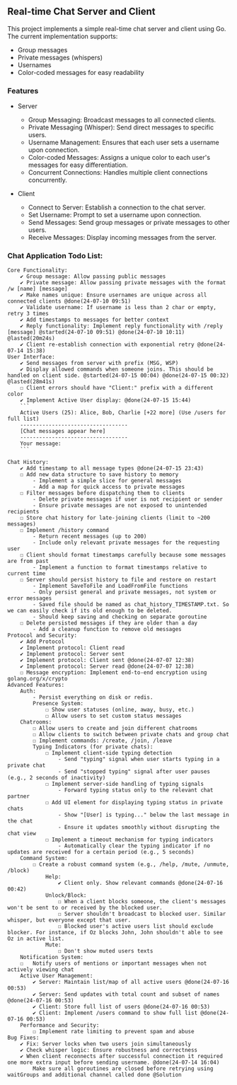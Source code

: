 ## Real-time Chat Server and Client

This project implements a simple real-time chat server and client using Go. The current implementation supports:

- Group messages
- Private messages (whispers)
- Usernames
- Color-coded messages for easy readability

### Features

- Server

  - Group Messaging: Broadcast messages to all connected clients.
  - Private Messaging (Whisper): Send direct messages to specific users.
  - Username Management: Ensures that each user sets a username upon connection.
  - Color-coded Messages: Assigns a unique color to each user's messages for easy differentiation.
  - Concurrent Connections: Handles multiple client connections concurrently.

- Client

  - Connect to Server: Establish a connection to the chat server.
  - Set Username: Prompt to set a username upon connection.
  - Send Messages: Send group messages or private messages to other users.
  - Receive Messages: Display incoming messages from the server.

### Chat Application Todo List:

    Core Functionality:
        ✔ Group message: Allow passing public messages
        ✔ Private message: Allow passing private messages with the format /w [name] [message]
        ✔ Make names unique: Ensure usernames are unique across all connected clients @done(24-07-10 09:51)
        ✔ Validate username: If username is less than 2 char or empty, retry 3 times
        ✔ Add timestamps to messages for better context
        ✔ Reply functionality: Implement reply functionality with /reply [message] @started(24-07-10 09:51) @done(24-07-10 10:11) @lasted(20m24s)
        ✔ Client re-establish connection with exponential retry @done(24-07-14 15:38)
    User Interface:
        ✔ Send messages from server with prefix (MSG, WSP)
        ✔ Display allowed commands when someone joins. This should be handled on client side. @started(24-07-15 00:04) @done(24-07-15 00:32) @lasted(28m41s)
        ☐ Client errors should have "Client:" prefix with a different color
        ✔ Implement Active User display: @done(24-07-15 15:44)
        ```
        Active Users (25): Alice, Bob, Charlie [+22 more] (Use /users for full list)
        ----------------------------------
        [Chat messages appear here]
        ----------------------------------
        Your message:
        ```

    Chat History:
        ✔ Add timestamp to all message types @done(24-07-15 23:43)
        ☐ Add new data structure to save history to memory
            - Implement a simple slice for general messages
            - Add a map for quick access to private messages
        ☐ Filter messages before dispatching them to clients
            - Delete private messages if user is not recipient or sender
            - Ensure private messages are not exposed to unintended recipients
        ☐ Store chat history for late-joining clients (limit to ~200 messages)
        ☐ Implement /history command
            - Return recent messages (up to 200)
            - Include only relevant private messages for the requesting user
        ☐ Client should format timestamps carefully because some messages are from past
            - Implement a function to format timestamps relative to current time
        ☐ Server should persist history to file and restore on restart
            - Implement SaveToFile and LoadFromFile functions
            - Only persist general and private messages, not system or error messages
            - Saved file should be named as chat_history_TIMESTAMP.txt. So we can easily check if its old enough to be deleted.
            - Should keep saving and checking on separate goroutine
        ☐ Delete persisted messages if they are older than a day
            - Add a cleanup function to remove old messages
    Protocol and Security:
        ✔ Add Protocol
        ✔ Implement protocol: Client read
        ✔ Implement protocol: Server sent
        ✔ Implement protocol: Client sent @done(24-07-07 12:38)
        ✔ Implement protocol: Server read @done(24-07-07 12:38)
        ☐ Message encryption: Implement end-to-end encryption using golang.org/x/crypto
    Advanced Features:
        Auth:
            - Persist everything on disk or redis.
            Presence System:
                ☐ Show user statuses (online, away, busy, etc.)
                ☐ Allow users to set custom status messages
        Chatrooms:
            ☐ Allow users to create and join different chatrooms
            ☐ Allow clients to switch between private chats and group chat
            ☐ Implement commands: /create, /join, /leave
            Typing Indicators (for private chats):
                ☐ Implement client-side typing detection
                    - Send "typing" signal when user starts typing in a private chat
                    - Send "stopped typing" signal after user pauses (e.g., 2 seconds of inactivity)
                ☐ Implement server-side handling of typing signals
                    - Forward typing status only to the relevant chat partner
                ☐ Add UI element for displaying typing status in private chats
                    - Show "[User] is typing..." below the last message in the chat
                    - Ensure it updates smoothly without disrupting the chat view
                ☐ Implement a timeout mechanism for typing indicators
                    - Automatically clear the typing indicator if no updates are received for a certain period (e.g., 5 seconds)
        Command System:
            ☐ Create a robust command system (e.g., /help, /mute, /unmute, /block)
                Help:
                    ✔ Client only. Show relevant commands @done(24-07-16 00:42)
                Unlock/Block:
                    ☐ When a client blocks someone, the client's messages won't be sent to or received by the blocked user.
                    ☐ Server shouldn't broadcast to blocked user. Similar whisper, but everyone except that user.
                    ☐ Blocked user's active users list should exclude blocker. For instance, if Oz blocks John, John shouldn't able to see Oz in active list.
                Mute:
                    ☐ Don't show muted users texts
        Notification System:
        ☐   Notify users of mentions or important messages when not actively viewing chat
        Active User Management:
            ✔ Server: Maintain list/map of all active users @done(24-07-16 00:53)
            ✔ Server: Send updates with total count and subset of names @done(24-07-16 00:53)
            ✔ Client: Store full list of users @done(24-07-16 00:53)
            ✔ Client: Implement /users command to show full list @done(24-07-16 00:53)
        Performance and Security:
            ☐ Implement rate limiting to prevent spam and abuse
    Bug Fixes:
        ✔ Fix: Server locks when two users join simultaneously
        ✔ Check whisper logic: Ensure robustness and correctness
        ✔ When client reconnects after successful connection it required one more extra input before sending username. @done(24-07-14 16:04)
            Make sure all goroutines are closed before retrying using waitGroups and additional channel called done @Solution
